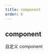 ```yaml
---
title: component
order: 6
---
```


## component

自定义 component

<code src="../examples/component.tsx" />
